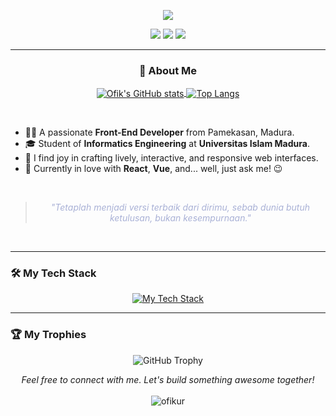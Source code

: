 <p align="center">
  <img src="https://readme-typing-svg.demolab.com?font=Fira+Code&size=28&pause=1000&color=FFD600&center=true&vCenter=true&width=700&lines=Hi%2C+I'm+Moh.+Ofikurrahman+%E2%9C%A8;A+passionate+Front-End+Developer;Always+learning+and+exploring+new+technologies!;Let's+connect+and+create+something+amazing!"/>
</p>

<p align="center">
  <a href="mailto:moh.ofikurxyz@gmail.com"><img src="https://img.shields.io/badge/Gmail-D14836?style=for-the-badge&logo=gmail&logoColor=white"></a>
  <a href="https://linkedin.com/in/ofikur"><img src="https://img.shields.io/badge/LinkedIn-0077B5?style=for-the-badge&logo=linkedin&logoColor=white"></a>
  <a href="https://instagram.com/ofikurr"><img src="https://img.shields.io/badge/Instagram-E4405F?style=for-the-badge&logo=instagram&logoColor=white"></a>
</p>

---

### <p align="center"> 👋 About Me </p>

<p align="center">
  <a href="https://github.com/ofikur">
    <img align="center" src="https://github-readme-stats.vercel.app/api?username=ofikur&show_icons=true&locale=en&theme=tokyonight&hide_border=true" alt="Ofik's GitHub stats" />
  </a>
  <a href="https://github.com/ofikur">
    <img align="center" src="https://github-readme-stats.vercel.app/api/top-langs/?username=ofikur&layout=compact&locale=en&theme=tokyonight&hide_border=true" alt="Top Langs" />
  </a>
</p>

<br>

- 👨‍💻 A passionate **Front-End Developer** from Pamekasan, Madura.
- 🎓 Student of **Informatics Engineering** at **Universitas Islam Madura**.
- 🚀 I find joy in crafting lively, interactive, and responsive web interfaces.
- 🌱 Currently in love with **React**, **Vue**, and... well, just ask me! 😉

<div align="center">
  <br>
  <blockquote style="text-align: center; font-style: italic; color: #a9b1d6;">
    <p>"Tetaplah menjadi versi terbaik dari dirimu, sebab dunia butuh ketulusan, bukan kesempurnaan."</p>
  </blockquote>
  <br>
</div>

---

### 🛠️ My Tech Stack

<p align="center">
  <a href="https://skillicons.dev">
    <img src="https://skillicons.dev/icons?i=html,css,js,react,vue,nodejs,tailwindcss,sass,bootstrap,git,github,figma,vscode&perline=7" alt="My Tech Stack"/>
  </a>
</p>

---

### 🏆 My Trophies

<p align="center">
  <img src="https://github-profile-trophy.vercel.app/?username=ofikur&theme=tokyonight&no-frame=true&no-bg=true&margin-w=4" alt="GitHub Trophy" />
</p>

<p align="center">
  <em>Feel free to connect with me. Let's build something awesome together!</em>
  <br><br>
  <img src="https://komarev.com/ghpvc/?username=ofikur&label=Profile_Visitors&color=DB6262&style=flat" alt="ofikur" />
</p>
